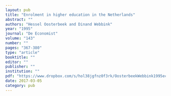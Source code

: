 ```yaml
---
layout: pub
title: "Enrolment in higher education in the Netherlands"
abstract: ""
authors: "Hessel Oosterbeek and Dinand Webbink"
year: "1995"
journal: "De Economist"
volume: "143"
number: ""
pages: "367-380"
type: "article"
booktitle: ""
editor: ""
publisher: ""
institution: ""
pdf: "https://www.dropbox.com/s/hol38jgfnz0f3rk/OosterbeekWebbink1995eco.pdf?dl=0"
date: 2017-03-05
category: pub
---
```

